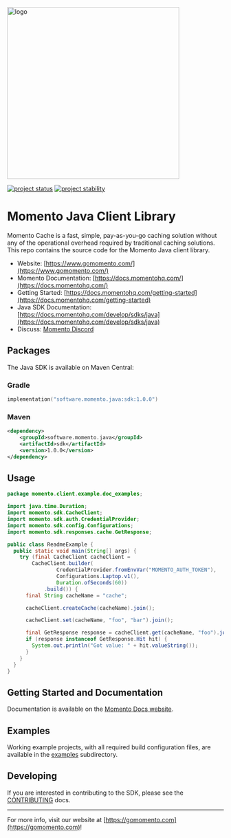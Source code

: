 <head>
  <meta name="Momento Java Client Library Documentation" content="Java client software development kit for Momento Cache">
</head>
<img src="https://docs.momentohq.com/img/logo.svg" alt="logo" width="400"/>

[![project status](https://momentohq.github.io/standards-and-practices/badges/project-status-official.svg)](https://github.com/momentohq/standards-and-practices/blob/main/docs/momento-on-github.md)
[![project stability](https://momentohq.github.io/standards-and-practices/badges/project-stability-stable.svg)](https://github.com/momentohq/standards-and-practices/blob/main/docs/momento-on-github.md)

# Momento Java Client Library

Momento Cache is a fast, simple, pay-as-you-go caching solution without any of the operational overhead
required by traditional caching solutions.  This repo contains the source code for the Momento Java client library.

* Website: [https://www.gomomento.com/](https://www.gomomento.com/)
* Momento Documentation: [https://docs.momentohq.com/](https://docs.momentohq.com/)
* Getting Started: [https://docs.momentohq.com/getting-started](https://docs.momentohq.com/getting-started)
* Java SDK Documentation: [https://docs.momentohq.com/develop/sdks/java](https://docs.momentohq.com/develop/sdks/java)
* Discuss: [Momento Discord](https://discord.gg/3HkAKjUZGq)

## Packages

The Java SDK is available on Maven Central:

### Gradle

```kotlin
implementation("software.momento.java:sdk:1.0.0")
```

### Maven

```xml
<dependency>
    <groupId>software.momento.java</groupId>
    <artifactId>sdk</artifactId>
    <version>1.0.0</version>
</dependency>
```

## Usage

```java
package momento.client.example.doc_examples;

import java.time.Duration;
import momento.sdk.CacheClient;
import momento.sdk.auth.CredentialProvider;
import momento.sdk.config.Configurations;
import momento.sdk.responses.cache.GetResponse;

public class ReadmeExample {
  public static void main(String[] args) {
    try (final CacheClient cacheClient =
        CacheClient.builder(
                CredentialProvider.fromEnvVar("MOMENTO_AUTH_TOKEN"),
                Configurations.Laptop.v1(),
                Duration.ofSeconds(60))
            .build()) {
      final String cacheName = "cache";

      cacheClient.createCache(cacheName).join();

      cacheClient.set(cacheName, "foo", "bar").join();

      final GetResponse response = cacheClient.get(cacheName, "foo").join();
      if (response instanceof GetResponse.Hit hit) {
        System.out.println("Got value: " + hit.valueString());
      }
    }
  }
}

```

## Getting Started and Documentation

Documentation is available on the [Momento Docs website](https://docs.momentohq.com).

## Examples

Working example projects, with all required build configuration files, are available in the [examples](./examples) subdirectory.

## Developing

If you are interested in contributing to the SDK, please see the [CONTRIBUTING](./CONTRIBUTING.md) docs.

----------------------------------------------------------------------------------------
For more info, visit our website at [https://gomomento.com](https://gomomento.com)!
